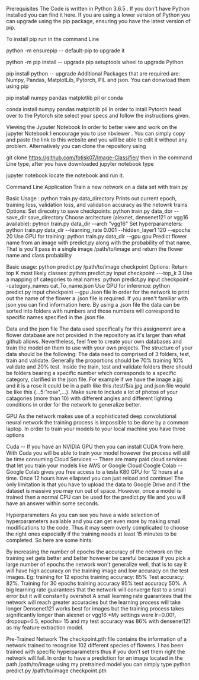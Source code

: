 Prerequisites
The Code is written in Python 3.6.5 . If you don't have Python installed you can find it here. If you are using a lower version of Python you can upgrade using the pip package, ensuring you have the latest version of pip.

To install pip run in the command Line

python -m ensurepip -- default-pip
to upgrade it

python -m pip install -- upgrade pip setuptools wheel
to upgrade Python

pip install python -- upgrade
Additional Packages that are required are: Numpy, Pandas, MatplotLib, Pytorch, PIL and json.
You can donwload them using pip

pip install numpy pandas matplotlib pil
or conda

conda install numpy pandas matplotlib pil
In order to intall Pytorch head over to the Pytorch site select your specs and follow the instructions given.

Viewing the Jyputer Notebook
In order to better view and work on the jupyter Notebook I encourage you to use nbviewer . You can simply copy and paste the link to this website and you will be able to edit it without any problem. Alternatively you can clone the repository using

git clone https://github.com/fotisk07/Image-Classifier/
then in the command Line type, after you have downloaded jupyter notebook type

jupyter notebook
locate the notebook and run it.

Command Line Application
Train a new network on a data set with train.py

Basic Usage : python train.py data_directory
Prints out current epoch, training loss, validation loss, and validation accuracy as the netowrk trains
Options:
Set direcotry to save checkpoints: python train.py data_dor --save_dir save_directory
Choose arcitecture (alexnet, densenet121 or vgg16 available): pytnon train.py data_dir --arch "vgg16"
Set hyperparameters: python train.py data_dir --learning_rate 0.001 --hidden_layer1 120 --epochs 20
Use GPU for training: python train.py data_dir --gpu gpu
Predict flower name from an image with predict.py along with the probability of that name. That is you'll pass in a single image /path/to/image and return the flower name and class probability

Basic usage: python predict.py /path/to/image checkpoint
Options:
Return top K most likely classes: python predict.py input checkpoint ---top_k 3
Use a mapping of categories to real names: python predict.py input checkpoint --category_names cat_To_name.json
Use GPU for inference: python predict.py input checkpoint --gpu
Json file
In order for the network to print out the name of the flower a .json file is required. If you aren't familiar with json you can find information here. By using a .json file the data can be sorted into folders with numbers and those numbers will correspond to specific names specified in the .json file.

Data and the json file
The data used specifically for this assignemnt are a flower database are not provided in the repository as it's larger than what github allows. Nevertheless, feel free to create your own databases and train the model on them to use with your own projects. The structure of your data should be the following:
The data need to comprised of 3 folders, test, train and validate. Generally the proportions should be 70% training 10% validate and 20% test.
Inside the train, test and validate folders there should be folders bearing a specific number which corresponds to a specific category, clarified in the json file. For example if we have the image a.jpj and it is a rose it could be in a path like this /test/5/a.jpg and json file would be like this {...5:"rose",...}. Make sure to include a lot of photos of your catagories (more than 10) with different angles and different lighting conditions in order for the network to generalize better.

GPU
As the network makes use of a sophisticated deep convolutional neural network the training process is impossible to be done by a common laptop. In order to train your models to your local machine you have three options

Cuda -- If you have an NVIDIA GPU then you can install CUDA from here. With Cuda you will be able to train your model however the process will still be time consuming
Cloud Services -- There are many paid cloud services that let you train your models like AWS or Google Cloud
Coogle Colab -- Google Colab gives you free access to a tesla K80 GPU for 12 hours at a time. Once 12 hours have ellapsed you can just reload and continue! The only limitation is that you have to upload the data to Google Drive and if the dataset is massive you may run out of space.
However, once a model is trained then a normal CPU can be used for the predict.py file and you will have an answer within some seconds.

Hyperparameters
As you can see you have a wide selection of hyperparameters available and you can get even more by making small modifications to the code. Thus it may seem overly complicated to choose the right ones especially if the training needs at least 15 minutes to be completed. So here are some hints:

By increasing the number of epochs the accuracy of the network on the training set gets better and better however be careful because if you pick a large number of epochs the network won't generalize well, that is to say it will have high accuracy on the training image and low accuracy on the test images. Eg: training for 12 epochs training accuracy: 85% Test accuracy: 82%. Training for 30 epochs training accuracy 95% test accuracy 50%.
A big learning rate guarantees that the network will converge fast to a small error but it will constantly overshot
A small learning rate guarantees that the network will reach greater accuracies but the learning process will take longer
Densenet121 works best for images but the training process takes significantly longer than alexnet or vgg16
*My settings were lr=0.001, dropoup=0.5, epochs= 15 and my test accuracy was 86% with densenet121 as my feature extraction model.

Pre-Trained Network
The checkpoint.pth file contains the information of a network trained to recognise 102 different species of flowers. I has been trained with specific hyperparameters thus if you don't set them right the network will fail. In order to have a prediction for an image located in the path /path/to/image using my pretrained model you can simply type python predict.py /path/to/image checkpoint.pth
